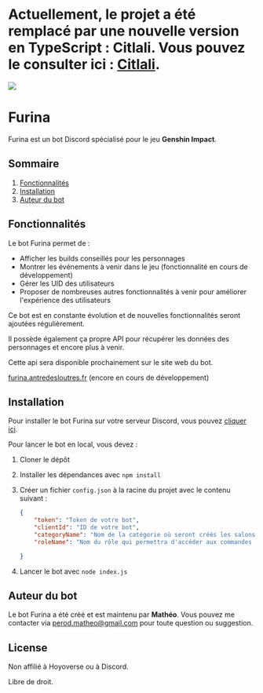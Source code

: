 # Actuellement, le projet a été remplacé par une nouvelle version en TypeScript : Citlali. Vous pouvez le consulter ici : [Citlali](https://github.com/matheo-1712/Citlali).

<img src="./api/img/bot/banner.gif">

# Furina

Furina est un bot Discord spécialisé pour le jeu **Genshin Impact**.

## Sommaire

1. [Fonctionnalités](#fonctionnalités)
2. [Installation](#installation)
3. [Auteur du bot](#auteur-du-bot)

## Fonctionnalités

Le bot Furina permet de :

- Afficher les builds conseillés pour les personnages
- Montrer les événements à venir dans le jeu (fonctionnalité en cours de développement)
- Gérer les UID des utilisateurs
- Proposer de nombreuses autres fonctionnalités à venir pour améliorer l'expérience des utilisateurs

Ce bot est en constante évolution et de nouvelles fonctionnalités seront ajoutées régulièrement.

Il possède également ça propre API pour récupérer les données des personnages et encore plus à venir.

Cette api sera disponible prochainement sur le site web du bot.

[furina.antredesloutres.fr](https://furina.antredesloutres.fr) (encore en cours de développement)

## Installation

Pour installer le bot Furina sur votre serveur Discord, vous pouvez [cliquer ici](https://discord.com/oauth2/authorize?client_id=1272615402442199135&permissions=8&integration_type=0&scope=bot).

Pour lancer le bot en local, vous devez :

1. Cloner le dépôt
2. Installer les dépendances avec `npm install`
3. Créer un fichier `config.json` à la racine du projet avec le contenu suivant :
    
    ```json
    {
        "token": "Token de votre bot",
        "clientId": "ID de votre bot",
        "categoryName": "Nom de la catégorie où seront créés les salons de logs du bot",
        "roleName": "Nom du rôle qui permettra d'accéder aux commandes de logs",

    }
    ```
4. Lancer le bot avec `node index.js`


## Auteur du bot

Le bot Furina a été créé et est maintenu par **Mathéo**. Vous pouvez me contacter via perod.matheo@gmail.com pour toute question ou suggestion. 

## License

Non affilié à Hoyoverse ou à Discord.

Libre de droit.


